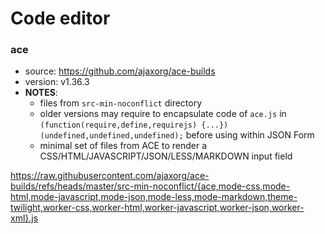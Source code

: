 # Code editor

### ace
* source: https://github.com/ajaxorg/ace-builds
* version: v1.36.3
* __NOTES__:
  - files from `src-min-noconflict` directory
  - older versions may require to encapsulate code of `ace.js` in `(function(require,define,requirejs) {...})(undefined,undefined,undefined);` before using within JSON Form
  - minimal set of files from ACE to render a CSS/HTML/JAVASCRIPT/JSON/LESS/MARKDOWN input field

https://raw.githubusercontent.com/ajaxorg/ace-builds/refs/heads/master/src-min-noconflict/{ace,mode-css,mode-html,mode-javascript,mode-json,mode-less,mode-markdown,theme-twilight,worker-css,worker-html,worker-javascript,worker-json,worker-xml}.js
